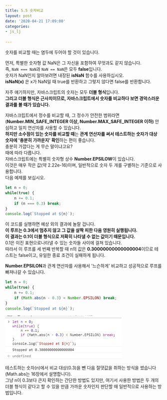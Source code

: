 ```yaml
---
title: 5.5 숫자비교
layout: post
date: '2020-04-21 17:09:00'
categories:
- js_lj

---
```


숫자를 비교할 때는 염두에 두어야 할 것이 있습니다.  

먼저, 특별한 숫자형 값 NaN은 그 자신을 포함하여 무엇과도 같지 않습니다.  
즉, `NaN === NaN`과 `NaN == NaN`은 모두 **false**입니다.  
숫자가 NaN인지 알아보려면 내장된 **isNaN** 함수를 사용하십시오.  
**isNaN(x)** 은 x가 NaN일 때 true를 반환하고 그렇지 않다면 false를 반환합니다.

자주 얘기하지만, 자바스크립트의 숫자는 모두 **더블 형식**입니다.  
**그리고 더블 형식은 근사치이므로, 자바스크립트에서 숫자를 비교하다 보면 경악스러운 결과를 볼 때가 있습니다.**  

자바스크립트에서 정수를 비교할 때, 그 정수가 안전한 범위라면(**Number.MIN_SAFE_INTEGER 이상, Number.MAX_SAFE_INTEGER 이하)** 안심하고 일치 연산자를 사용할 수 있습니다.  
**하지만 소수점이 있는 숫자를 비교할 때**는 **관계 연산자를 써서 테스트하는 숫자가 대상 숫자에 '충분히 가까운지' 확인**하는 편이 좋습니다.  
충분히 가깝다는 게 무슨 말이냐고요?  
때에 따라 다릅니다.  
자바스크립트에는 특별히 숫자형 상수 **Number.EPSILOW**이 있습니다.  
이것은 매우 작은 값(약 2.22e-16)이며, 일반적으로 숫자 두 개를 구별하는 기준으로 사용합니다.  
다음 예제를 보십시오.

```javascript
let n = 0;
while(true) {
	n += 0.1;
	if (n === 0.3) break;
}
console.log(`Stopped at ${n}`);
```

이 코드를 실행하면 예상 외의 결과에 놀랄 겁니다.  
**이 루프는 0.3에서 멈추지 않고 그 값을 살짝 피한 다음 영원히 실행됩니다.**  
**이 결과는 0.1이 더블 형식으로 저확히 나타낼 수 없는 값이기 때문입니다.**  
0.1은 이진 표현으로나타낼 수 있는 숫자들 사이에 걸쳐 있습니다.  
따라서 이 루프를 세 번째 반복할 때 n의 값은 **0.30000000000000004**이므로 테스트는 false이고, 유일한 종료 조건이 실패하게 됩니다.  

**Number.EPSILON**과 관계 연산자를 사용해서 '느슨하게' 비교하고 성공적으로 루프를 빠져나갈 수 있습니다.

```javascript
let n = 0;
while(true) {
	n += 0.1;
	if (Math.abs(n - 0.3) < Number.EPSILON) break;
}
console.log(`Stopped at ${n}`);
```

![더블형식](/static/img/learningjs/image39.jpg)

테스트하는 숫자(n)에서 비교 대상(0.3)을 뺀 다음 절댓값을 취하는 방식을 썼습니다(Math.abs는 16장에서 설명합니다).  
그냥 n이 0.3보다 큰지 확인하는 간단한 방법도 있지만, 여기서 사용한 방법은 두 개의 더블 형식이 같다고 할 수 있을 만큼 가까운 숫자인지 판단할 때 일반적으로 사용하는 방법입니다.